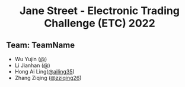 <h1 align="center">Jane Street - Electronic Trading Challenge (ETC) 2022</h1>

## Team: TeamName

- Wu Yujin ([@](https://github.com/))
- Li Jianhan ([@](https://github.com/iamjamestan))
- Hong Ai Ling([@ailing35](https://github.com/ailing35))
- Zhang Ziqing ([@zziqing26](https://github.com/ziqing26))
